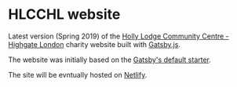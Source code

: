 # HLCCHL website

Latest version (Spring 2019) of the [Holly Lodge Community Centre - Highgate London](https://www.hlcchl.org/) charity website built with [Gatsby.js](https://www.gatsbyjs.org/).

The website was initially based on the [Gatsby's default starter](https://github.com/gatsbyjs/gatsby-starter-default).

The site will be evntually hosted on [Netlify](https://www.netlify.com/).
